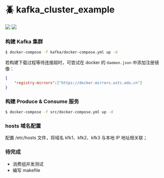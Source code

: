 # :beetle: kafka_cluster_example

<p align="left">
  <img src="https://img.shields.io/badge/Go%20version-1.11-brightgreen.svg" />
  <img src="https://img.shields.io/badge/License-MIT-blue.svg" />
</p>

### 构建 Kafka 集群
``` bash
$ docker-compose -f kafka/docker-compose.yml up -d
```

若构建下载过程等待连接超时，可尝试在 docker 的 `daemon.json` 中添加注册镜像：
``` json
{
    "registry-mirrors":["https://docker.mirrors.ustc.edu.cn"]
}
```

### 构建 Produce & Consume 服务
``` bash
$ docker-compose -f src/docker-compose.yml up -d
```

### hosts 域名配置

配置 /etc/hosts 文件，将域名 kfk1、kfk2、kfk3 与本地 IP 地址相关联；


### 待完成

* 消费组并发测试
* 编写 makefile